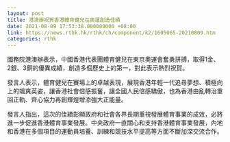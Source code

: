 ```yaml
---
layout: post
title: 港澳辦祝賀香港體育健兒在奧運創造佳績
date: 2021-08-09 17:53:38.000000000 +08:00
link: https://news.rthk.hk/rthk/ch/component/k2/1605065-20210809.htm
categories: rthk
---
```


國務院港澳辦表示，中國香港代表團體育健兒在東京奧運會奮勇拼搏，取得1金、2銀、3銅的優異成績，創造多個歷史上的第一，對此表示熱烈祝賀。

發言人表示，體育健兒在賽場上的卓越表現，展現香港年輕一代追尋夢想、積極向上的颯爽英姿，讓香港社會倍感振奮，讓全國人民倍感驕傲，也為香港由亂轉治重回正軌、齊心協力再創輝煌增添強大正能量。

發言人指出，這次的佳績彰顯政府和社會各界長期重視發展體育事業的成效，必將進一步促進香港體育事業發展。中央政府一直關心和支持香港體育事業發展，內地和香港在多個項目的運動員培養、訓練和競技水平提高等方面不斷加深交流合作。
